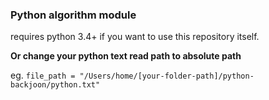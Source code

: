 ### Python algorithm module

requires python 3.4+ if you want to use this repository itself.

**Or change your python text read path to absolute path**

eg.
`file_path = "/Users/home/[your-folder-path]/python-backjoon/python.txt"`
